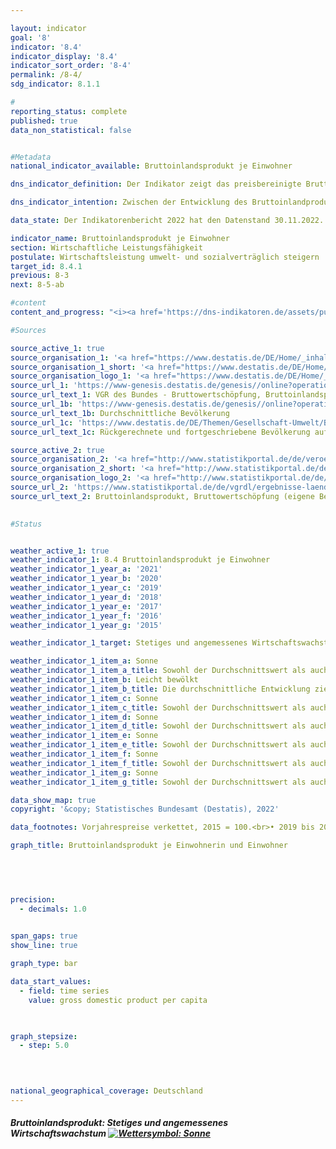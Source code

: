 ```yaml
---

layout: indicator    
goal: '8'    
indicator: '8.4'    
indicator_display: '8.4'    
indicator_sort_order: '8-4'    
permalink: /8-4/    
sdg_indicator: 8.1.1    

#
reporting_status: complete    
published: true    
data_non_statistical: false    


#Metadata    
national_indicator_available: Bruttoinlandsprodukt je Einwohner    

dns_indicator_definition: Der Indikator zeigt das preisbereinigte Bruttoinlandsprodukt (<abbr title='Bruttoinlandsprodukt'>BIP</abbr>) je Einwohnerin <abbr title='beziehungsweise'>bzw.</abbr> Einwohner in Deutschland auf Basis des Jahres 2015. Das <abbr title='Bruttoinlandsprodukt'>BIP</abbr> misst den Wert der im Inland erwirtschafteten Leistung; als Einwohnerinnen und Einwohner gelten dabei alle Personen, die in Deutschland ihren ständigen Wohnsitz haben.    

dns_indicator_intention: Zwischen der Entwicklung des Bruttoinlandprodukts und den anderen Indikatoren der Nachhaltigkeitsstrategie gibt es vielfältige Beziehungen. So spielen soziale Faktoren wie die Bevölkerungsstruktur, das Arbeitskräfteangebot, das Bildungssystem sowie der soziale Zusammenhalt in der Gesellschaft eine wichtige Rolle für die internationale Wettbewerbsfähigkeit der Wirtschaft. Das <abbr title='Bruttoinlandsprodukt'>BIP</abbr> gilt als wichtiger Indikator für Konjunktur und Wachstum einer Volkswirtschaft, folglich ist das Ziel ein stetiges und angemessenes Wachstum.    

data_state: Der Indikatorenbericht 2022 hat den Datenstand 30.11.2022. Die Daten auf dieser Plattform werden regelmäßig aktualisiert, sodass online aktuellere Daten verfügbar sein können als im <a href="https://dns-indikatoren.de/assets/publications/reports/de/2022.pdf">Indikatorenbericht 2022</a> veröffentlicht.    

indicator_name: Bruttoinlandsprodukt je Einwohner    
section: Wirtschaftliche Leistungsfähigkeit    
postulate: Wirtschaftsleistung umwelt- und sozialverträglich steigern    
target_id: 8.4.1    
previous: 8-3    
next: 8-5-ab    

#content     
content_and_progress: "<i><a href='https://dns-indikatoren.de/assets/publications/reports/de/2022.pdf'>Text aus dem Indikatorenbericht 2022 </a></i><br>Das <abbr title='Bruttoinlandsprodukt'>BIP</abbr> ist Ausdruck der gesamten im Inland entstandenen Wirtschaftsleistung einer Berichtsperiode. Dabei werden vor allem auf Märkten gehandelte sowie staatliche Waren und Dienstleistungen betrachtet. Das <abbr title='Bruttoinlandsprodukt'>BIP</abbr> wird vierteljährlich und jährlich vom Statistischen Bundesamt nach international harmonisierten Regeln und Standards, wie dem Europäischen System Volkswirtschaftlicher Gesamtrechnungen (<abbr title='Europäische System Volkswirtschaftlicher Gesamtrechnungen'>ESVG</abbr>), ermittelt. Aufgrund der frühen Rechentermine stehen viele notwendige Basisdaten nicht rechtzeitig zum ersten Veröffentlichungstermin zur Verfügung. Stattdessen beruht die Erstveröffentlichung noch zu einem erheblichen Teil auf Indikatoren und Schätzungen. Fehlende Angaben werden zunächst (hinzu-)geschätzt oder fortgeschrieben. Die Datenbasis wird später durch zusätzliche Statistiken verbessert, die sukzessive in die Berechnungen eingehen. Erst nach rund vier Jahren liegen nahezu alle notwendigen Basisstatistiken vor und die Daten gelten als 'endgültig'.<br>Das <abbr title='Bruttoinlandsprodukt'>BIP</abbr> ist eine zentrale Größe der Volkswirtschaftlichen Gesamtrechnungen (<abbr title='Volkswirtschaftlichen Gesamtrechnungen'>VGR</abbr>). Die <abbr title='Volkswirtschaftlichen Gesamtrechnungen'>VGR</abbr> sind die Zusammenfassung mehrerer Rechnungen, die das wirtschaftliche Geschehen einer Periode darstellen. Die Ergebnisse werden in Form eines geschlossenen Kontensystems ermittelt und in Tabellen dargestellt. Die Berechnungen der <abbr title='Volkswirtschaftlichen Gesamtrechnungen'>VGR</abbr> wurden zuletzt im Rahmen ihrer Generalrevision 2019 turnusmäßig überprüft und überarbeitet sowie auf das Referenzjahr 2015 umgestellt. Für das reale Bruttoinlandsprodukt insgesamt ergaben sich dadurch neue Veränderungsraten. Das konjunkturelle Gesamtbild hat sich durch die Revision aber nicht geändert.<br>Das <abbr title='Bruttoinlandsprodukt'>BIP</abbr> ist nicht dafür konzipiert, die Gesamtheit aller gesellschaftlichen Aspekte der Wohlfahrtsmessung abzubilden. Um darüber hinaus auch diese zu erfassen, bedarf es weiterer Indikatoren, die speziell für diese Zwecke konstruiert sind. Hierzu zählen unter anderem die Umweltökonomischen Gesamtrechnungen, die die Wechselbeziehungen zwischen Wirtschaft und Umwelt darstellen, oder Indikatoren wie unentgeltliche Arbeit in privaten Haushalten. Auch die Verteilung von Einkommen (und Vermögen) auf unterschiedliche Bevölkerungsgruppen wird vom <abbr title='Bruttoinlandsprodukt'>BIP</abbr> nicht abgebildet.<br>Die Veränderung von Bestandsgrößen wird beim <abbr title='Bruttoinlandsprodukt'>BIP</abbr> nicht erfasst – mit Ausnahme des Kapitalstocks durch die Berechnung von Investitionen und Abschreibungen. Zentrale wirtschaftliche Größen wie Bestände und Qualitäten des Humankapitals (etwa Bildung, Gesundheit), des Sozialkapitals (etwa Sicherheit, Integration) und des Naturkapitals (etwa Ressourcen, Ökosysteme) bleiben ausgeblendet. Aussagen, ob das <abbr title='Bruttoinlandsprodukt'>BIP</abbr> und sein Wachstum zur Kapitalerhaltung in einem umfassenden Sinn gedient haben, sind somit nicht möglich. Damit können anhand des <abbr title='Bruttoinlandsprodukt'>BIP</abbr> keine Aussagen zur Nachhaltigkeit des wirtschaftlichen Wachstums getroffen werden.<br>Basis für die Berechnung des <abbr title='Bruttoinlandsprodukt'>BIP</abbr> je Einwohnerin und Einwohner sind die auf den Zensus 2011 zurückgerechneten und fortgeschriebenen durchschnittlichen Bevölkerungszahlen des Statistischen Bundesamtes.<br>Zwischen 1991 und 2019 hat sich das <abbr title='Bruttoinlandsprodukt'>BIP</abbr> je Einwohnerin und Einwohner preisbereinigt um insgesamt 40,2&nbsp;% erhöht. Nach einem kräftigen Wachstum von durchschnittlich 2,8&nbsp;% im Zeitraum 2005 bis 2008 gegenüber dem jeweiligen Vorjahr ist das <abbr title='Bruttoinlandsprodukt'>BIP</abbr> je Einwohnerin und Einwohner im Jahr 2009 in Folge der weltweiten Finanzmarkt- und Wirtschaftskrise gegenüber dem Vorjahr um 5,4&nbsp;% gesunken. Danach erholte sich die wirtschaftliche Leistung wieder und das <abbr title='Bruttoinlandsprodukt'>BIP</abbr> überstieg 2011 wieder das Niveau von 2008. Wird die Entwicklung von durchschnittlich 1,2&nbsp;% der letzten fünf Jahre betrachtet, so hat sich der Indikator in eine positive Richtung entwickelt. Im Jahr 2019 lag der Wert bei etwa 39&nbsp;000 Euro je Einwohnerin und Einwohner."    

#Sources    

source_active_1: true
source_organisation_1: '<a href="https://www.destatis.de/DE/Home/_inhalt.html">Statistisches Bundesamt</a>'
source_organisation_1_short: '<a href="https://www.destatis.de/DE/Home/_inhalt.html">Statistisches Bundesamt (Destatis)</a>'
source_organisation_logo_1: '<a href="https://www.destatis.de/DE/Home/_inhalt.html"><img src="https://dnsUpgradeEnvironment.github.io/dns-indicators/public/OrgImgDe/destatis.png" alt="Statistisches Bundesamt" title=" Klicken Sie hier um zur Homepage der Organisation Statistisches Bundesamt zu gelangen." style="height:60px; width:148px; border: transparent"/></a>'
source_url_1: 'https://www-genesis.destatis.de/genesis//online?operation=table&code=81000-0001'
source_url_text_1: VGR des Bundes - Bruttowertschöpfung, Bruttoinlandsprodukt<br><br>(nominal/preisbereinigt)
source_url_1b: 'https://www-genesis.destatis.de/genesis//online?operation=table&code=12411-0040'
source_url_text_1b: Durchschnittliche Bevölkerung
source_url_1c: 'https://www.destatis.de/DE/Themen/Gesellschaft-Umwelt/Bevoelkerung/Bevoelkerungsstand/_inhalt.html#sprg233540'
source_url_text_1c: Rückgerechnete und fortgeschriebene Bevölkerung auf Grundlage des Zensus 2011

source_active_2: true
source_organisation_2: '<a href="http://www.statistikportal.de/de/veroeffentlichungen/volkswirtschaftliche-gesamtrechnungen-der-laender">Statistische Ämter des Bundes und der Länder</a>'
source_organisation_2_short: '<a href="http://www.statistikportal.de/de/veroeffentlichungen/volkswirtschaftliche-gesamtrechnungen-der-laender">Statistische Ämter des Bundes und der Länder</a>'
source_organisation_logo_2: '<a href="http://www.statistikportal.de/de/veroeffentlichungen/volkswirtschaftliche-gesamtrechnungen-der-laender"><img src="https://dnsUpgradeEnvironment.github.io/dns-indicators/public/OrgImgDe/vwgdl.png" alt="Statistische Ämter des Bundes und der Länder" title=" Klicken Sie hier um zur Homepage der Organisation Statistische Ämter des Bundes und der Länder zu gelangen." style="height:60px; width:148px; border: transparent"/></a>'
source_url_2: 'https://www.statistikportal.de/de/vgrdl/ergebnisse-laenderebene/bruttoinlandsprodukt-bruttowertschoepfung'
source_url_text_2: Bruttoinlandsprodukt, Bruttowertschöpfung (eigene Berechnung auf Basis der Volkswirtschaftlichen Gesamtrechnungen)
    

#Status    


weather_active_1: true
weather_indicator_1: 8.4 Bruttoinlandsprodukt je Einwohner
weather_indicator_1_year_a: '2021'
weather_indicator_1_year_b: '2020'
weather_indicator_1_year_c: '2019'
weather_indicator_1_year_d: '2018'
weather_indicator_1_year_e: '2017'
weather_indicator_1_year_f: '2016'
weather_indicator_1_year_g: '2015'

weather_indicator_1_target: Stetiges und angemessenes Wirtschaftswachstum

weather_indicator_1_item_a: Sonne
weather_indicator_1_item_a_title: Sowohl der Durchschnittswert als auch die letzte jährliche Veränderung deuten in die richtige Richtung.
weather_indicator_1_item_b: Leicht bewölkt
weather_indicator_1_item_b_title: Die durchschnittliche Entwicklung zielte in 2020 in die richtige Richtung, im vorangegangenen Jahr ergab sich jedoch eine Entwicklung in die falsche Richtung oder gar keine Veränderung.
weather_indicator_1_item_c: Sonne
weather_indicator_1_item_c_title: Sowohl der Durchschnittswert als auch die vorangegangene jährliche Veränderung deuteten in 2019 in die richtige Richtung.
weather_indicator_1_item_d: Sonne
weather_indicator_1_item_d_title: Sowohl der Durchschnittswert als auch die vorangegangene jährliche Veränderung deuteten in 2018 in die richtige Richtung.
weather_indicator_1_item_e: Sonne
weather_indicator_1_item_e_title: Sowohl der Durchschnittswert als auch die vorangegangene jährliche Veränderung deuteten in 2017 in die richtige Richtung.
weather_indicator_1_item_f: Sonne
weather_indicator_1_item_f_title: Sowohl der Durchschnittswert als auch die vorangegangene jährliche Veränderung deuteten in 2016 in die richtige Richtung.
weather_indicator_1_item_g: Sonne
weather_indicator_1_item_g_title: Sowohl der Durchschnittswert als auch die vorangegangene jährliche Veränderung deuteten in 2015 in die richtige Richtung.    

data_show_map: true    
copyright: '&copy; Statistisches Bundesamt (Destatis), 2022'    

data_footnotes: Vorjahrespreise verkettet, 2015 = 100.<br>• 2019 bis 2021 vorläufige Daten.    

graph_title: Bruttoinlandsprodukt je Einwohnerin und Einwohner    

    

    

precision: 
  - decimals: 1.0
        

span_gaps: true    
show_line: true    

graph_type: bar    

data_start_values: 
  - field: time series
    value: gross domestic product per capita    

    

graph_stepsize: 
  - step: 5.0
        

            

national_geographical_coverage: Deutschland    
---
```



<div>
  <div class="my-header">
    <h5>Bruttoinlandsprodukt: Stetiges und angemessenes Wirtschaftswachstum
      <a href="https://dnsUpgradeEnvironment.github.io/dns-indicators/status"><img src="https://g205sdgs.github.io/sdg-indicators/public/Wettersymbole/Sonne.png" title="Sowohl der Durchschnittswert als auch die vorangegangene jährliche Veränderung deuteten in 2021 in die richtige Richtung." alt="Wettersymbol: Sonne"/>
      </a>
    </h5>
  </div>
  <div class="my-header-note">
  </div>
</div>